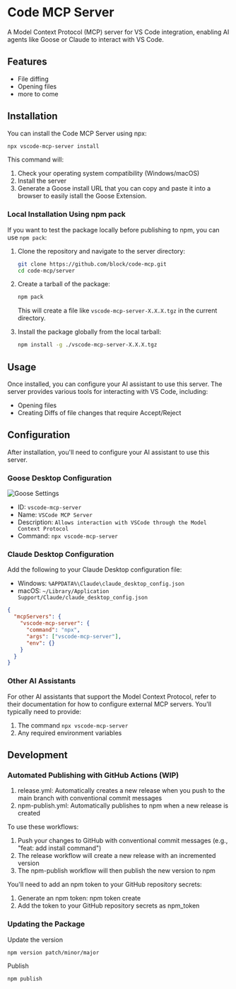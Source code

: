 # Code MCP Server

A Model Context Protocol (MCP) server for VS Code integration, enabling AI agents like Goose or Claude to interact with VS Code.

## Features

- File diffing
- Opening files
- more to come

## Installation

You can install the Code MCP Server using npx:

```bash
npx vscode-mcp-server install
```

This command will:

1. Check your operating system compatibility (Windows/macOS)
2. Install the server
3. Generate a Goose install URL that you can copy and paste it into a browser to easily istall the Goose Extension.

### Local Installation Using npm pack

If you want to test the package locally before publishing to npm, you can use `npm pack`:

1. Clone the repository and navigate to the server directory:

   ```bash
   git clone https://github.com/block/code-mcp.git
   cd code-mcp/server
   ```

2. Create a tarball of the package:

   ```bash
   npm pack
   ```

   This will create a file like `vscode-mcp-server-X.X.X.tgz` in the current directory.

3. Install the package globally from the local tarball:

   ```bash
   npm install -g ./vscode-mcp-server-X.X.X.tgz
   ```

## Usage

Once installed, you can configure your AI assistant to use this server. The server provides various tools for interacting with VS Code, including:

- Opening files
- Creating Diffs of file changes that require Accept/Reject

## Configuration

After installation, you'll need to configure your AI assistant to use this server.

### Goose Desktop Configuration

![Goose Settings](../assets/GooseSettings.png)

- ID: `vscode-mcp-server`
- Name: `VSCode MCP Server`
- Description: `Allows interaction with VSCode through the Model Context Protocol`
- Command: `npx vscode-mcp-server`

### Claude Desktop Configuration

Add the following to your Claude Desktop configuration file:

- Windows: `%APPDATA%\Claude\claude_desktop_config.json`
- macOS: `~/Library/Application Support/Claude/claude_desktop_config.json`

```json
{
  "mcpServers": {
    "vscode-mcp-server": {
      "command": "npx",
      "args": ["vscode-mcp-server"],
      "env": {}
    }
  }
}
```

### Other AI Assistants

For other AI assistants that support the Model Context Protocol, refer to their documentation for how to configure external MCP servers. You'll typically need to provide:

1. The command `npx vscode-mcp-server`
2. Any required environment variables

## Development

### Automated Publishing with GitHub Actions (WIP)

1. release.yml: Automatically creates a new release when you push to the main branch with conventional commit messages
2. npm-publish.yml: Automatically publishes to npm when a new release is created

To use these workflows:

1. Push your changes to GitHub with conventional commit messages (e.g., "feat: add install command")
2. The release workflow will create a new release with an incremented version
3. The npm-publish workflow will then publish the new version to npm

You'll need to add an npm token to your GitHub repository secrets:

1. Generate an npm token: npm token create
2. Add the token to your GitHub repository secrets as npm_token

### Updating the Package

Update the version

`npm version patch/minor/major`

Publish

`npm publish`
